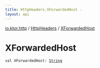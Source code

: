 ```yaml
---
title: HttpHeaders.XForwardedHost - 
layout: api
---
```


<div class='api-docs-breadcrumbs'><a href="../index.html">io.ktor.http</a> / <a href="index.html">HttpHeaders</a> / <a href="./-x-forwarded-host.html">XForwardedHost</a></div>

# XForwardedHost

<div class="signature"><code><span class="keyword">val </span><span class="identifier">XForwardedHost</span><span class="symbol">: </span><a href="https://kotlinlang.org/api/latest/jvm/stdlib/kotlin/-string/index.html"><span class="identifier">String</span></a></code></div>
